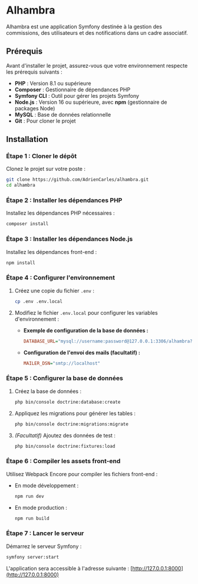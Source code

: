 # Alhambra

Alhambra est une application Symfony destinée à la gestion des commissions, des utilisateurs et des notifications dans un cadre associatif.

## Prérequis

Avant d'installer le projet, assurez-vous que votre environnement respecte les prérequis suivants :

- **PHP** : Version 8.1 ou supérieure
- **Composer** : Gestionnaire de dépendances PHP
- **Symfony CLI** : Outil pour gérer les projets Symfony
- **Node.js** : Version 16 ou supérieure, avec **npm** (gestionnaire de packages Node)
- **MySQL** : Base de données relationnelle
- **Git** : Pour cloner le projet

## Installation

### Étape 1 : Cloner le dépôt

Clonez le projet sur votre poste :

```bash
git clone https://github.com/AdrienCarles/alhambra.git
cd alhambra
```

### Étape 2 : Installer les dépendances PHP

Installez les dépendances PHP nécessaires :

```bash
composer install
```

### Étape 3 : Installer les dépendances Node.js

Installez les dépendances front-end :

```bash
npm install
```

### Étape 4 : Configurer l'environnement

1. Créez une copie du fichier `.env` :

   ```bash
   cp .env .env.local
   ```

2. Modifiez le fichier `.env.local` pour configurer les variables d'environnement :

   - **Exemple de configuration de la base de données :**

     ```ini
     DATABASE_URL="mysql://username:password@127.0.0.1:3306/alhambra?serverVersion=8.0"
     ```

   - **Configuration de l'envoi des mails (facultatif) :**

     ```ini
     MAILER_DSN="smtp://localhost"
     ```

### Étape 5 : Configurer la base de données

1. Créez la base de données :

   ```bash
   php bin/console doctrine:database:create
   ```

2. Appliquez les migrations pour générer les tables :

   ```bash
   php bin/console doctrine:migrations:migrate
   ```

3. *(Facultatif)* Ajoutez des données de test :

   ```bash
   php bin/console doctrine:fixtures:load
   ```

### Étape 6 : Compiler les assets front-end

Utilisez Webpack Encore pour compiler les fichiers front-end :

- En mode développement :

  ```bash
  npm run dev
  ```

- En mode production :

  ```bash
  npm run build
  ```

### Étape 7 : Lancer le serveur

Démarrez le serveur Symfony :
```bash
symfony server:start
```

L'application sera accessible à l'adresse suivante : [http://127.0.0.1:8000](http://127.0.0.1:8000)
